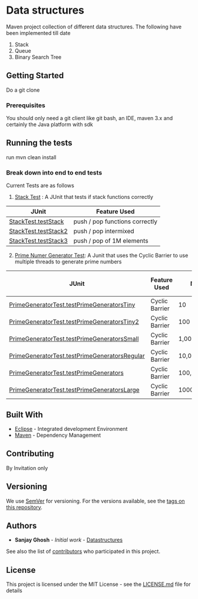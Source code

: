 # Data structures
Maven project collection of different data structures.
The following have been implemented till date

1. Stack
2. Queue
3. Binary Search Tree

## Getting Started

Do a git clone 


### Prerequisites

You should only need a git client like git bash, an IDE, maven 3.x and certainly the Java platform with sdk


## Running the tests

run mvn clean install

### Break down into end to end tests

Current Tests are as follows

1. [Stack Test](https://github.com/codeWriter9/datastructures/blob/master/datastructures/src/test/java/org/ghosh/sanjay/datastructures/StackTest.java) : A JUnit 
that tests if stack functions correctly

|JUnit|Feature Used|
|---|---|
|[StackTest.testStack](https://github.com/codeWriter9/datastructures/blob/master/datastructures/src/test/java/org/ghosh/sanjay/datastructures/StackTest.java#L28) | push / pop functions correctly |
|[StackTest.testStack2](https://github.com/codeWriter9/datastructures/blob/master/datastructures/src/test/java/org/ghosh/sanjay/datastructures/StackTest.java#L44) | push / pop intermixed |
|[StackTest.testStack3](https://github.com/codeWriter9/datastructures/blob/master/datastructures/src/test/java/org/ghosh/sanjay/datastructures/StackTest.java#L70) | push / pop of 1M elements |


2. [Prime Numer Generator Test](https://github.com/codeWriter9/multithreading/blob/master/src/test/java/com/concepts/concurrency/multithreading/PrimeGeneratorTest.java):
A Junit that uses the Cyclic Barrier to use multiple threads to generate prime numbers

|JUnit|Feature Used|N|Number Of Primes|
|---|---|---|---|
|[PrimeGeneratorTest.testPrimeGeneratorsTiny](https://github.com/codeWriter9/multithreading/blob/master/src/test/java/com/concepts/concurrency/multithreading/PrimeGeneratorTest.java#L30) | Cyclic Barrier | 10 | 4 |
|[PrimeGeneratorTest.testPrimeGeneratorsTiny2](https://github.com/codeWriter9/multithreading/blob/master/src/test/java/com/concepts/concurrency/multithreading/PrimeGeneratorTest.java#L48) | Cyclic Barrier | 100 | 25 |
|[PrimeGeneratorTest.testPrimeGeneratorsSmall](https://github.com/codeWriter9/multithreading/blob/master/src/test/java/com/concepts/concurrency/multithreading/PrimeGeneratorTest.java#L66) | Cyclic Barrier | 1,000 | 168 |
|[PrimeGeneratorTest.testPrimeGeneratorsRegular](https://github.com/codeWriter9/multithreading/blob/master/src/test/java/com/concepts/concurrency/multithreading/PrimeGeneratorTest.java#L84) | Cyclic Barrier | 10,000 | 1,229 |
|[PrimeGeneratorTest.testPrimeGenerators](https://github.com/codeWriter9/multithreading/blob/master/src/test/java/com/concepts/concurrency/multithreading/PrimeGeneratorTest.java#L101) | Cyclic Barrier | 100,000 | 9,592 |
|[PrimeGeneratorTest.testPrimeGeneratorsLarge](https://github.com/codeWriter9/multithreading/blob/master/src/test/java/com/concepts/concurrency/multithreading/PrimeGeneratorTest.java#L118) | Cyclic Barrier | 1000,000 | 78,498 |



## Built With

* [Eclipse](https://www.eclipse.org/downloads/) - Integrated development Environment
* [Maven](https://maven.apache.org/) - Dependency Management


## Contributing

By Invitation only

## Versioning

We use [SemVer](http://semver.org/) for versioning. For the versions available, see the [tags on this repository](https://github.com/your/project/tags). 

## Authors

* **Sanjay Ghosh** - *Initial work* - [Datastructures](https://github.com/codeWriter9/datastructures)

See also the list of [contributors](https://github.com/your/project/contributors) who participated in this project.

## License

This project is licensed under the MIT License - see the [LICENSE.md](LICENSE.md) file for details




